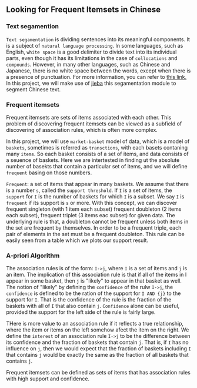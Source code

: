 ## Looking for Frequent Itemsets in Chinese

### Text segamention
`Text segamentation` is dividing sentences into its meaningful components. It is a subject of `natural language processing`. In some languages, such as English, `white space` is a good delimiter to divide text into its individual parts, even though it has its limitations in the case of `collocations` and `compounds`. However, in many other languages, such as Chinese and Japanese, there is no white space between the words, except when there is a presence of punctuation. For more information, you can refer to [this link.](https://en.wikipedia.org/wiki/Text_segmentation) In this project, we will make use of [jieba](https://github.com/fxsjy/jieba) this segamentation module to segment Chinese text. 

### Frequent itemsets
Frequent itemsets are sets of items associated with each other. This problem of discovering frequent itemsets can be viewed as a subfield of discovering of association rules, which is often more complex. 

In this project, we will use `market-basket` model of data, which is a model of `baskets`, sometimes is referred as `transctions`, with each basets contaning many `items`. So each basket consists of a set of items, and data consists of a seuence of baskets. Here we are intertested in finding ut the absolute number of basekts that contain a particular set of items, and we will define `frequent` basing on those numbers. 

`Frequent`: a set of items that appear in many baskets. We assume that there is a number `s`, called the `support threshold`. If `I` is a set of items, the `support` for `I` is the number of baskets for which `I` is a subset. We say `I` is `frequent` if its support is `s` or more. With this concept, we can discover frequent singleton (with 1 item each subset) frequent doubleton (2 items each subset), frequent triplet (3 items eac subset) for given data. The underlying rule is that, a doubleton cannot be frequent unless both items in the set are frequent by themselves. In order to be a frequent triple, each pair of elements in the set must be a frequent doubleton. This rule can be easily seen from a table which we plots our support result. 


### A-priori Algorithm
The association rules is of the form: `I->j`, where `I` is a set of items and `j` is an item. The implication of this association rule is that if all of the items in I appear in some basket, then `j` is "likely" to appear in that basket as well. The notion of "likely" by defining the `confidence` of the rulw `I->j`, the `confidence` is defined to be the ration of the support for `I AND {j}` to the support for `I`. That is the confidence of the rule is the fraction of the baskets with all of `I` that also contain `j`. `Confidence` alone can be useful, provided the support for the left side of the rule is fairly large.

THere is more value to an association rule if it reflects a true relationship, where the item or items on the left somehow afect the item on the right. We define the `interest` of an association rule `I->j` to be the difference between its confidence and the fraction of baskets that contain `j`. That is, if `I` has no influence on `j`, then we would expect that the fraction of baskets including `I` that contains `j` would be exactly the same as the fraction of all baskets that contains 
`j`.

Frequent itemsets can be defined as sets of items that has association rules with high support and confidence.





